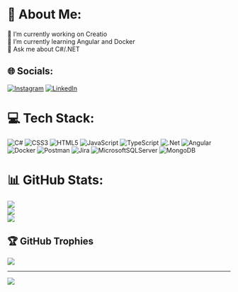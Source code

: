 # 💫 About Me:
🔭 I’m currently working on Creatio<br>🌱 I’m currently learning Angular and Docker<br>💬 Ask me about C#/.NET


## 🌐 Socials:
[![Instagram](https://img.shields.io/badge/Instagram-%23E4405F.svg?logo=Instagram&logoColor=white)](https://instagram.com/vmamontoff) [![LinkedIn](https://img.shields.io/badge/LinkedIn-%230077B5.svg?logo=linkedin&logoColor=white)](https://linkedin.com/in/vitalii-mamontov-a04651153/) 

# 💻 Tech Stack:
![C#](https://img.shields.io/badge/c%23-%23239120.svg?style=for-the-badge&logo=c-sharp&logoColor=white) ![CSS3](https://img.shields.io/badge/css3-%231572B6.svg?style=for-the-badge&logo=css3&logoColor=white) ![HTML5](https://img.shields.io/badge/html5-%23E34F26.svg?style=for-the-badge&logo=html5&logoColor=white) ![JavaScript](https://img.shields.io/badge/javascript-%23323330.svg?style=for-the-badge&logo=javascript&logoColor=%23F7DF1E) ![TypeScript](https://img.shields.io/badge/typescript-%23007ACC.svg?style=for-the-badge&logo=typescript&logoColor=white) ![.Net](https://img.shields.io/badge/.NET-5C2D91?style=for-the-badge&logo=.net&logoColor=white) ![Angular](https://img.shields.io/badge/angular-%23DD0031.svg?style=for-the-badge&logo=angular&logoColor=white) ![Docker](https://img.shields.io/badge/docker-%230db7ed.svg?style=for-the-badge&logo=docker&logoColor=white) ![Postman](https://img.shields.io/badge/Postman-FF6C37?style=for-the-badge&logo=postman&logoColor=white) ![Jira](https://img.shields.io/badge/jira-%230A0FFF.svg?style=for-the-badge&logo=jira&logoColor=white) ![MicrosoftSQLServer](https://img.shields.io/badge/Microsoft%20SQL%20Sever-CC2927?style=for-the-badge&logo=microsoft%20sql%20server&logoColor=white) ![MongoDB](https://img.shields.io/badge/MongoDB-%234ea94b.svg?style=for-the-badge&logo=mongodb&logoColor=white)
# 📊 GitHub Stats:
![](https://github-readme-stats.vercel.app/api?username=mamontovcs&theme=dark&hide_border=false&include_all_commits=true&count_private=true)<br/>
![](https://github-readme-streak-stats.herokuapp.com/?user=mamontovcs&theme=dark&hide_border=false)<br/>
![](https://github-readme-stats.vercel.app/api/top-langs/?username=mamontovcs&theme=dark&hide_border=false&include_all_commits=true&count_private=true&layout=compact)

## 🏆 GitHub Trophies
![](https://github-profile-trophy.vercel.app/?username=mamontovcs&theme=radical&no-frame=false&no-bg=false&margin-w=4)

---
[![](https://visitcount.itsvg.in/api?id=mamontovcs&icon=3&color=0)](https://visitcount.itsvg.in)

<!-- Proudly created with GPRM ( https://gprm.itsvg.in ) -->
